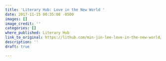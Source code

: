 ```yaml
---
title: 'Literary Hub: Love in the New World '
date: 2017-11-15 00:35:08 -0500
images: []
image_credit: ''
categories: []
where_published: Literary Hub
link_to_original: https://lithub.com/min-jin-lee-love-in-the-new-world/
description: ''
draft: true

---
```

